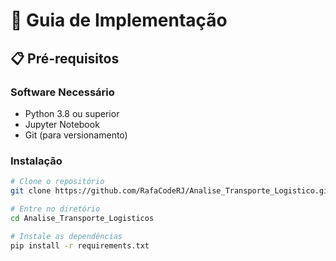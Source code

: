 # 🚀 Guia de Implementação

## 📋 Pré-requisitos

### Software Necessário
- Python 3.8 ou superior
- Jupyter Notebook
- Git (para versionamento)

### Instalação
```bash
# Clone o repositório
git clone https://github.com/RafaCodeRJ/Analise_Transporte_Logistico.git

# Entre no diretório
cd Analise_Transporte_Logisticos

# Instale as dependências
pip install -r requirements.txt

